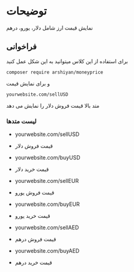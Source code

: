 # توضیحات
 نمایش قیمت ارز شامل دلار، یورو، درهم

## فراخوانی
برای استفاده از این کلاس میتوانید به این شکل عمل کنید

`composer require arshiyan/moneyprice
`

و برای نمایش قیمت 

`yourwebsite.com/sellUSD
`

متد بالا قیمت فروش دلار را نمایش می دهد

### لیست متدها

- yourwebsite.com/sellUSD
- قیمت فروش دلار

- yourwebsite.com/buyUSD
- قیمت خرید دلار

- yourwebsite.com/sellEUR
- قیمت فروش یورو

- yourwebsite.com/buyEUR
- قیمت خرید یورو

- yourwebsite.com/sellAED
- قیمت فروش درهم

- yourwebsite.com/buyAED
- قیمت خرید درهم


